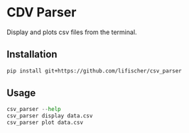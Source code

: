 
# CDV Parser

Display and plots csv files from the terminal.

## Installation

```bash
pip install git+https://github.com/lifischer/csv_parser
```

## Usage

```python
csv_parser --help
csv_parser display data.csv
csv_parser plot data.csv
```
